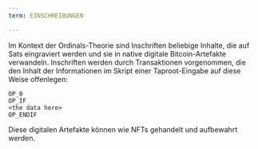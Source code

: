 ```yaml
---
term: EINSCHREIBUNGEN

---
```

Im Kontext der Ordinals-Theorie sind Inschriften beliebige Inhalte, die auf Sats eingraviert werden und sie in native digitale Bitcoin-Artefakte verwandeln. Inschriften werden durch Transaktionen vorgenommen, die den Inhalt der Informationen im Skript einer Taproot-Eingabe auf diese Weise offenlegen:

```text
OP_0
OP_IF
<the data here>
OP_ENDIF
```

Diese digitalen Artefakte können wie NFTs gehandelt und aufbewahrt werden.
